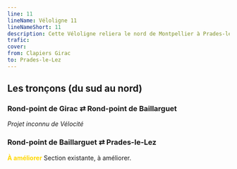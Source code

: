 ```yaml
---
line: 11
lineName: Véloligne 11
lineNameShort: 11
description: Cette Véloligne reliera le nord de Montpellier à Prades-le-Lez.
trafic: 
cover: 
from: Clapiers Girac
to: Prades-le-Lez
---
```



## Les tronçons (du sud au nord)

### Rond-point de Girac ⇄ Rond-point de Baillarguet

*Projet inconnu de Vélocité*

### Rond-point de Baillarguet ⇄ Prades-le-Lez

<span style="color:gold;font-weight:bold">À améliorer</span> 
Section existante, à améliorer.